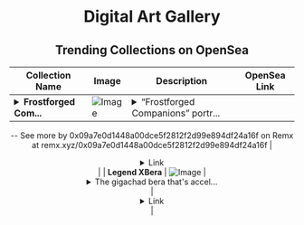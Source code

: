 <div align="center">

# Digital Art Gallery

## Trending Collections on OpenSea

| Collection Name                       | Image                                                                                     | Description                       | OpenSea Link                                                                                          |
|---------------------------------------|-------------------------------------------------------------------------------------------|-----------------------------------|--------------------------------------------------------------------------------------------------------|
| **<details><summary>Frostforged Com...</summary>Frostforged Companions</details>** | ![Image](https://i.seadn.io/s/raw/files/8b973bda8fddbcf970bb39a76b700683.jpg?w=500&auto=format?w=200&auto=format) | <details><summary>“Frostforged Companions” portr...</summary>“Frostforged Companions” portrays two intrepid wanderers bonded by the unyielding spirit of the tundra. The imposing polar bear stands in a rustic Viking-inspired cloak, his gaze reflecting steadfast courage. Beside him, the fierce young warrior wields her crafted staff, adorned with totemic motifs that echo ancestral wisdom. Their attire—layered furs and hand-carved details—invokes the raw energy of a realm where survival hinges on unity. This piece explores the harmony between strength and gra
--
See more by 0x09a7e0d1448a00dce5f2812f2d99e894df24a16f on Remx at remx.xyz/0x09a7e0d1448a00dce5f2812f2d99e894df24a16f</details> | <details><summary>Link</summary>[Frostforged Companions](https://opensea.io/collection/frostforged-companions)</details> |
| **Legend XBera** | ![Image](https://i.seadn.io/s/raw/files/ff7e67e22fe61ffd414de2df991a9c10.jpg?w=500&auto=format?w=200&auto=format) | <details><summary>The gigachad bera that's accel...</summary>The gigachad bera that's accelerating web3</details> | <details><summary>Link</summary>[Legend XBera](https://opensea.io/collection/legend-xbera)</details> |

</div>
